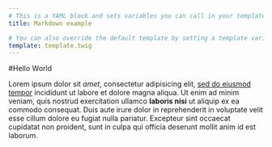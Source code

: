 ```yaml
---
# This is a YAML block and sets variables you can call in your template, for example:
title: Markdown example

# You can also override the default template by setting a template variable, e.g.:
template: template.twig
---
```


#Hello World

Lorem ipsum dolor sit *amet*, consectetur adipisicing elit, [sed do eiusmod tempor](http://www.example.com/) incididunt ut labore et dolore magna aliqua. Ut enim ad minim veniam, quis nostrud exercitation ullamco **laboris nisi** ut aliquip ex ea commodo consequat. Duis aute irure dolor in reprehenderit in voluptate velit esse cillum dolore eu fugiat nulla pariatur. Excepteur sint occaecat cupidatat non proident, sunt in culpa qui officia deserunt mollit anim id est laborum.
